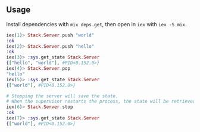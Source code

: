 ## Usage

Install dependencies with `mix deps.get`, then open in `iex` with `iex -S mix`.

```elixir
iex(1)> Stack.Server.push "world"
:ok
iex(2)> Stack.Server.push "hello"
:ok
iex(3)> :sys.get_state Stack.Server
{["hello", "world"], #PID<0.152.0>}
iex(4)> Stack.Server.pop
"hello"
iex(5)> :sys.get_state Stack.Server
{["world"], #PID<0.152.0>}
```

```elixir
# Stopping the server will save the state.
# When the supervisor restarts the process, the state will be retrieved.
iex(6)> Stack.Server.stop
:ok
iex(7)> :sys.get_state Stack.Server
{["world"], #PID<0.152.0>}
```

